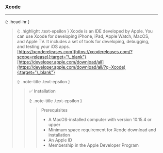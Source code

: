 ### Xcode
<hr>{: .head-hr }

> {: .highlight .text-epsilon }
> Xcode is an IDE developed by Apple. You can use Xcode for developing iPhone, iPad, Apple Watch, MacOS, and Apple TV. 
> It includes a set of tools for developing, debugging, and testing your iOS apps.<br>
> [https://xcodereleases.com](https://xcodereleases.com/?scope=release){:target="\_blank"}<br>
> [https://developer.apple.com/download/all](https://developer.apple.com/download/all/?q=Xcode){:target="\_blank"}
>
>
> {: .note-title .text-epsilon } 
>> ✅ Installation
>>
>> {: .note-title .text-epsilon }
>>> Prerequisites
>>> - A MacOS-installed computer with version 10.15.4 or upper
>>> - Minimum space requirement for Xcode download and installation
>>> - An Apple ID
>>> - Membership in the Apple Developer Program
